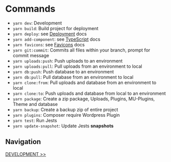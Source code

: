 # Commands

- `yarn dev`: Development
- `yarn build`: Build project for deployment
- `yarn deploy`: see [Deployment](Docs/Development/deployment.md) docs
- `yarn add-component`: see [TypeScript](Docs/Development/ts.md) docs
- `yarn favicons`: see [Favicons](Docs/Development/ts.md) docs
- `yarn git:commit`: Commits all files within your branch, prompt for commit message
- `yarn uploads:push`: Push uploads to an environment
- `yarn uploads:pull`: Pull uploads from an environment to local
- `yarn db:push`: Push database to an environment
- `yarn db:pull`: Pull database from an environment to local
- `yarn clone:from`: Pull uploads and database from an environment to local
- `yarn clone:to`: Push uploads and database from local to an environment
- `yarn package`: Create a zip package, Uploads, Plugins, MU-Plugins, Theme and database
- `yarn backup`: Create a backup zip of entire project
- `yarn plugins`: Composer require Wordpress Plugin
- `yarn test`: Run Jests
- `yarn update-snapshot`: Update Jests **snapshots**

## Navigation

[DEVELOPMENT >>](../Development/index.md)
